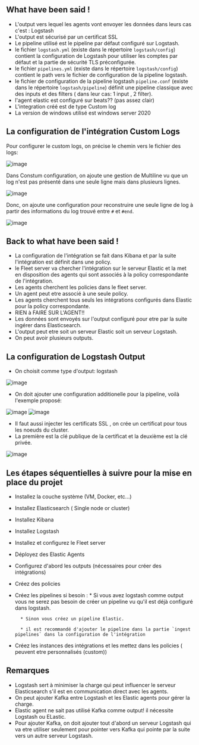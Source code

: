 ## What have been said !

- L'output vers lequel les agents vont envoyer les données dans leurs cas c'est : Logstash
- L'output est sécurisé par un certificat SSL
- Le pipeline utilisé est le pipeline par défaut configuré sur Logstash.
- le fichier `logstash.yml` (existe dans le répertoire `logstash/config`) contient la configuration de Logstash pour utiliser les comptes par défaut et la partie de sécurité TLS préconfigurée.
- le fichier `pipelines.yml` (existe dans le répertoire `logstash/config`) contient le path vers le fichier de configuration de la pipeline logstash.
- le fichier de configuration de la pipeline logstash `pipeline.conf` (existe dans le répertoire `logstash/pipeline`) définit une pipeline classique avec des inputs et des filters ( dans leur cas: 1 input , 2 filter).
- l'agent elastic est configuré sur beats?? (pas assez clair)
- L'integration créé est de type Custom log
- La version de windows utilisé est windows server 2020
## La configuration de l'intégration Custom Logs

Pour configurer le custom logs, on précise le chemin vers le fichier des logs:

![image](https://user-images.githubusercontent.com/123748177/234714625-9833b979-cbfa-4d1c-ae9a-4268850ab049.png)

Dans Constum configuration, on ajoute une gestion de Multiline vu que un log n'est pas présenté dans une seule ligne mais dans plusieurs lignes. 

![image](https://user-images.githubusercontent.com/123748177/234717521-1f3abb45-95c4-469c-8443-2dc7803cd9ee.png)


Donc, on ajoute une configuration pour reconstruire une seule ligne de log à partir des informations du log trouvé entre `#` et `#end`.

![image](https://user-images.githubusercontent.com/123748177/234715090-c8580e84-ec14-4dd9-9c10-cee18c26e70a.png)

## Back to what have been said !

- La configuration de l'intégration se fait dans Kibana et par la suite l'intégration est définit dans une policy.
- le Fleet server va chercher l'intégration sur le serveur Elastic et la met en disposition des agents qui sont associés à la policy correspondante de l'intégration.
- Les agents cherchent les policies dans le fleet server.
- Un agent peut etre associé à une seule policy.
- Les agents cherchent tous seuls les intégrations configurés dans Elastic pour la policy correspondante.
- RIEN à FAIRE SUR L'AGENT!!
- Les données sont envoyés sur l'output configuré pour etre par la suite ingérer dans Elasticsearch.
- L'output peut etre soit un serveur Elastic soit un serveur Logstash.
- On peut avoir plusieurs outputs. 

## La configuration de Logstash Output

- On choisit comme type d'output: logstash

![image](https://user-images.githubusercontent.com/123748177/234723165-47bf7e64-07c8-4eba-b67d-ed2964350c37.png)

- On doit ajouter une configuration additionelle pour la pipeline, voilà l'exemple proposé: 

![image](https://user-images.githubusercontent.com/123748177/234723444-25284409-6191-44da-98d4-f59f73157aa2.png)
![image](https://user-images.githubusercontent.com/123748177/234723488-eb69e4e1-4fd0-4714-9533-3ce50490f0cc.png)

- Il faut aussi injecter les certificats SSL , on crée un certificat pour tous les noeuds du cluster.
- La première est la clé publique de la certificat et la deuxième est la clé privée.

![image](https://user-images.githubusercontent.com/123748177/234723596-5859b2f7-7410-4354-b950-d798392b74c5.png)

## Les étapes séquentielles à suivre pour la mise en place du projet

- Installez la couche système (VM, Docker, etc...)
- Installez Elasticsearch ( Single node or cluster)
- Installez Kibana
- Installez Logstash
- Installez et configurez le Fleet server
- Déployez des Elastic Agents
- Configurez d'abord les outputs (nécessaires pour créer des intégrations)
- Créez des policies
- Créez les pipelines si besoin :
        * Si vous avez logstash comme output vous ne serez pas besoin de créer un pipeline vu qu'il est déjà configuré dans logstash.

        * Sinon vous créez un pipeline Elastic.

        * il est recommandé d'ajouter le pipeline dans la partie `ingest pipelines` dans la configuration de l'intégration
        
- Créez les instances des intégrations et les mettez dans les policies ( peuvent etre personnalisés (custom))

## Remarques

- Logstash sert à minimiser la charge qui peut influencer le serveur Elasticsearch s'il est en communication direct avec les agents.
- On peut ajouter Kafka entre Logstash et les Elastic agents pour gérer la charge.
- Elastic agent ne sait pas utilisé Kafka comme output! il nécessite Logstash ou ELastic.
- Pour ajouter Kafka, on doit ajouter tout d'abord un serveur Logstash qui va etre utiliser seulement pour pointer vers Kafka qui pointe par la suite vers un autre serveur Logstash.
